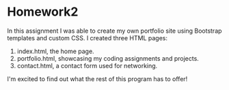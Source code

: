 # Homework2

In this assignment I was able to create my own portfolio site using Bootstrap templates and custom CSS. I created three HTML pages: 

1. index.html, the home page.
2. portfolio.html, showcasing my coding assignments and projects.
3. contact.html, a contact form used for networking.

I'm excited to find out what the rest of this program has to offer!
